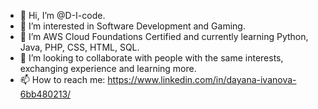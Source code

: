 - 👋 Hi, I’m @D-I-code.
- 👀 I’m interested in Software Development and Gaming.
- 🌱 I’m AWS Cloud Foundations Certified and currently learning Python, Java, PHP, CSS, HTML, SQL.
- 💞️ I’m looking to collaborate with people with the same interests, exchanging experience and learning more.
- 📫 How to reach me: https://www.linkedin.com/in/dayana-ivanova-6bb480213/

<!---
Cyber-DIVA/Cyber-DIVA is a ✨ special ✨ repository because its `README.md` (this file) appears on your GitHub profile.
You can click the Preview link to take a look at your changes.
--->
